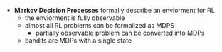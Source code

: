 - **Markov Decision Processes** formally describe an enviorment for RL
	- the enviorment is fully observable
	- almost all RL problems can be formalized as MDPS 
		- partially observable problem can be converted into MDPs 
	- bandits are MDPs with a single state
